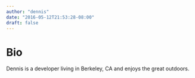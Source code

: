 ```yaml
---
author: "dennis"
date: "2016-05-12T21:53:28-08:00"
draft: false
---
```


# Bio

Dennis is a developer living in Berkeley, CA and enjoys the great outdoors. 
